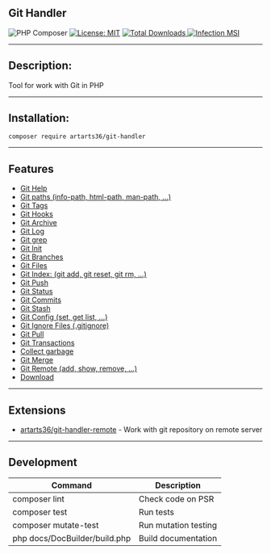 ## Git Handler

![PHP Composer](https://github.com/ArtARTs36/GitHandler/workflows/PHP%20Composer/badge.svg?branch=master)
[![License: MIT](https://img.shields.io/badge/License-MIT-yellow.svg)](https://opensource.org/licenses/MIT)
<a href="https://poser.pugx.org/artarts36/git-handler/d/total.svg">
    <img src="https://poser.pugx.org/artarts36/git-handler/d/total.svg" alt="Total Downloads">
</a>
[![Infection MSI](https://img.shields.io/endpoint?style=flat&url=https%3A%2F%2Fbadge-api.stryker-mutator.io%2Fgithub.com%2FArtARTs36%2FGitHandler%2Fmaster)](https://infection.github.io)

----

## Description:

Tool for work with Git in PHP

---

## Installation:

`composer require artarts36/git-handler`

----

## Features

* [Git Help](docs/git_help_command.md)
* [Git paths (info-path, html-path, man-path, ...)](docs/git_path_command.md)
* [Git Tags](docs/git_tag_command.md)
* [Git Hooks](docs/git_hook_command.md)
* [Git Archive](docs/git_archive_command.md)
* [Git Log](docs/git_log_command.md)
* [Git grep](docs/git_grep_command.md)
* [Git Init](docs/git_setup_command.md)
* [Git Branches](docs/git_branch_command.md)
* [Git Files](docs/git_file_command.md)
* [Git Index: (git add, git reset, git rm, ...)](docs/git_index_command.md)
* [Git Push](docs/git_push_command.md)
* [Git Status](docs/git_status_command.md)
* [Git Commits](docs/git_commit_command.md)
* [Git Stash](docs/git_stash_command.md)
* [Git Config (set, get list, ...)](docs/git_config_command.md)
* [Git Ignore Files (.gitignore)](docs/git_ignore_command.md)
* [Git Pull](docs/git_pull_command.md)
* [Git Transactions](docs/git_transaction.md)
* [Collect garbage](docs/git_garbage_command.md)
* [Git Merge](docs/git_merge_command.md)
* [Git Remote (add, show, remove, ...)](docs/git_remote_command.md)
* [Download](docs/downloader.md)

----

## Extensions
* [artarts36/git-handler-remote](https://github.com/ArtARTs36/php-git-handler-remote) - Work with git repository on remote server

----

## Development

|  Command  | Description  |
| ------------ | ------------ |
| composer lint |  Check code on PSR  |
| composer test  | Run tests  |
| composer mutate-test  |  Run mutation testing |
| php docs/DocBuilder/build.php  |  Build documentation |
